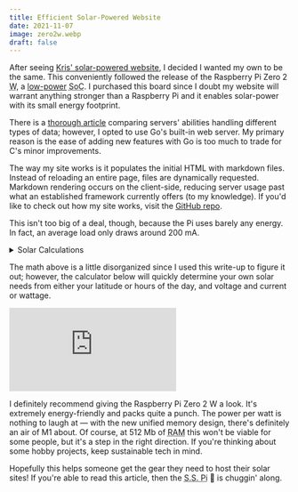 ```yaml
---
title: Efficient Solar-Powered Website
date: 2021-11-07
image: zero2w.webp
draft: false
---
```


After seeing [Kris' solar-powered website](https://solar.lowtechmagazine.com/), I decided I wanted my own to be the same. This conveniently followed the release of the Raspberry Pi Zero 2 <abbr title="Wireless">W</abbr>, a [low-power](https://hackaday.com/2021/11/01/the-pi-zero-2-w-is-the-most-efficient-pi/) <abbr title="System on a Chip">SoC</abbr>. I purchased this board since I doubt my website will warrant anything stronger than a Raspberry Pi and it enables solar-power with its small energy footprint.

There is a [thorough article](https://www.jeremymorgan.com/tutorials/raspberry-pi/raspberry-pi-web-server-comparison/) comparing servers' abilities handling different types of data; however, I opted to use Go's built-in web server. My primary reason is the ease of adding new features with Go is too much to trade for C's minor improvements.

The way my site works is it populates the initial HTML with markdown files. Instead of reloading an entire page, files are dynamically requested. Markdown rendering occurs on the client-side, reducing server usage past what an established framework currently offers (to my knowledge). If you'd like to check out how my site works, visit the [GitHub repo](https://github.com/splch/slc.is).

This isn't too big of a deal, though, because the Pi uses barely any energy. In fact, an average load only draws around 200 mA.

<details>
<summary>Solar Calculations</summary>

My house gets around 1,918 hours of [sunlight](https://sunroof.withgoogle.com/), so that's a ratio of `$\frac{1918 \; hours}{365.25 \; days \times 24 \; hours} \approx 0.22$` usable hours of sunlight.

This means at a potential draw of 200 mA, the server would consume `$200 \; mA \times 24 \; hours = 4800 \; mAh$` a day. In addition, with 22% or `$24 \; hours \times 0.22 \approx 5 \; hours$` of usable daylight, the solar panels must capture `$\frac{4800 \; mAh}{5 \; hours} \approx 1000 \; \frac{mA}{hour}$`. This assumes 100% conversion rates. Good panels convert around 20% of the sunlight. This effectively means I need `$\frac{1 \; A}{0.2}=5 \; \frac{Amps}{hour}$` from the panel.

The Raspberry Pi Foundation recommends a [5 Volt](https://www.raspberrypi.com/documentation/computers/raspberry-pi.html#raspberry-pi-zero-2-w) <abbr title="Power Supply Unit">PSU</abbr>, so, the watt hours is `$5 \; A \times 5 \; V = 25 \; W$`. With this requirement, the [BigBlue](https://www.amazon.com/dp/B01EXWCPLC/) panel seems like a good choice. It includes a USB port, so I won't need a separate regulator.

For the battery, I should get one that can handle the other 78% of unusable hours of light. This means more than `$200 \; mA \times 24 \; hours \times 0.78 = 3750 \; mAh$` would suffice for a single day. Adding some wiggle room, I think [10,000 mAh](https://www.amazon.com/dp/B07FDXDB3W/) will be fine for a couple days of bad weather. I'll update this page later with uptime statistics, but entering winter makes for a rough time! 😅

> There were some great sales which is why I chose those two items specifically; and the whole setup only cost around $100 (not including internet fees).

</details>

The math above is a little disorganized since I used this write-up to figure it out; however, the calculator below will quickly determine your own solar needs from either your latitude or hours of the day, and voltage and current or wattage.

<iframe frameborder="0" src="https://solarbattery.splch.repl.co"></iframe>

I definitely recommend giving the Raspberry Pi Zero 2 W a look. It's extremely energy-friendly and packs quite a punch. The power per watt is nothing to laugh at — with the new unified memory design, there's definitely an air of M1 about. Of course, at 512 Mb of <abbr title="Random-Access Memory">RAM</abbr> this won't be viable for some people, but it's a step in the right direction. If you're thinking about some hobby projects, keep sustainable tech in mind.

Hopefully this helps someone get the gear they need to host their solar sites! If you're able to read this article, then the <abbr title="Solar Server Pi">S.S. Pi</abbr> 🥧 is chuggin' along.
